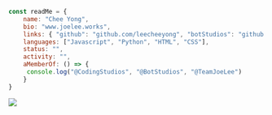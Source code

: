 ```js
const readMe = {
    name: "Chee Yong",
    bio: "www.joelee.works",
    links: { "github": "github.com/leecheeyong", "botStudios": "github.com/BotStudios" },
    languages: ["Javascript", "Python", "HTML", "CSS"],
    status: "",
    activity: "",
    aMemberOf: () => {
     console.log("@CodingStudios", "@BotStudios", "@TeamJoeLee")
    }
}
```

![](https://komarev.com/ghpvc/?username=leecheeyong&color=orange)

